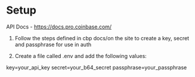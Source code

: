 # Setup

API Docs - https://docs.pro.coinbase.com/


1. Follow the steps defined in cbp docs/on the site to create a key, secret and passphrase for use in auth

2. Create a file called .env and add the following values:

key=your_api_key
secret=your_b64_secret
passphrase=your_passphrase
